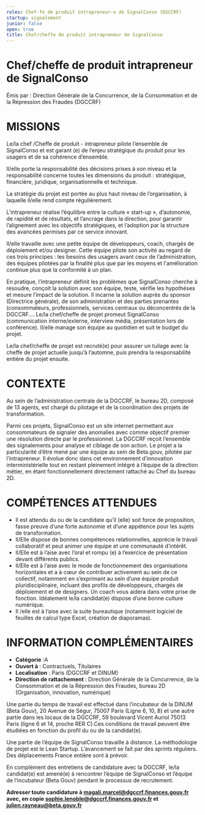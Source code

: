 ```yaml
---
roles: Chef·fe de produit intrapreneur·e de SignalConso (DGCCRF)
startup: signalement
junior: false 
open: true 
title: Chef/cheffe de produit intrapreneur de SignalConso
---
```


# Chef/cheffe de produit intrapreneur de SignalConso


Émis par : Direction Générale de la Concurrence, de la Consommation et de la Répression des Fraudes (DGCCRF)


# MISSIONS 

Le/la chef /Cheffe de produit - intrapreneur pilote l’ensemble de SignalConso et est garant (e) de l’enjeu stratégique du produit pour les usagers et de sa cohérence d’ensemble.

Il/elle porte la responsabilité des décisions prises à son niveau et la responsabilité concerne toutes les dimensions du produit : stratégique, financière, juridique, organisationnelle et technique.

La stratégie du projet est portée au plus haut niveau de l’organisation, à laquelle il/elle rend compte régulièrement. 

L’intrapreneur réalise l’équilibre entre la culture « start-up », d’autonomie, de rapidité et de résultats, et l’ancrage dans la direction, pour garantir l’alignement avec les objectifs stratégiques, et l’adoption par la structure des avancées permises par ce service innovant. 

Il/elle travaille avec une petite équipe de développeurs, coach, chargés de déploiement et/ou designer. Cette équipe pilote son activité au regard de ces trois principes : les besoins des usagers avant ceux de l’administration, des équipes pilotées par la finalité plus que par les moyens et l'amélioration continue plus que la conformité à un plan. 

En pratique, l’intrapreneur définit les problèmes que SignalConso cherche à résoudre, conçoit la solution avec son équipe, teste, vérifie les hypothèses et mesure l’impact de la solution. Il incarne la solution auprès du sponsor (Directrice générale), de son administration et des parties prenantes (consommateurs, professionnels, services centraux ou déconcentrés de la DGCCRF…. Le/la chef/cheffe de projet promeut SignalConso (communication interne/externe, interview média, présentation lors de conférence). Il/elle manage son équipe au quotidien et suit le budget du projet.

Le/la chef/cheffe de projet est recruté(e) pour assurer un tuilage avec la cheffe de projet actuelle jusqu’à l’automne, puis prendra la responsabilité entière du projet ensuite.


# CONTEXTE  

Au sein de l’administration centrale de la DGCCRF, le bureau 2D, composé de 13 agents, est chargé du pilotage et de la coordination des projets de transformation. 

Parmi ces projets, SignalConso est un site internet permettant aux consommateurs de signaler des anomalies avec comme objectif premier une résolution directe par le professionnel. La DGCCRF reçoit l’ensemble des signalements pour analyse et ciblage de son action. Le projet a la particularité d’être mené par une équipe au sein de Beta.gouv, pilotée par l’intrapreneur. Il évolue donc dans cet environnement d’innovation interministérielle tout en restant pleinement intégré à l’équipe de la direction métier, en étant fonctionnellement directement rattaché au Chef du bureau 2D.

# COMPÉTENCES ATTENDUES 

- Il est attendu du ou de la candidate qu’il (elle) soit force de proposition, fasse preuve d’une forte autonomie et d’une appétence pour les sujets de transformation.
- Il/Elle dispose de bonnes compétences relationnelles, apprécie le travail collaboratif et peut animer une équipe et une communauté d’intérêt.
- Il/Elle est à l’aise avec l’oral et rompu (e) à l’exercice de présentation devant différents publics.
- Il/Elle est à l’aise avec le mode de fonctionnement des organisations horizontales et a à cœur de contribuer activement au sein de ce collectif, notamment en s’exprimant au sein d’une équipe produit pluridisciplinaire, incluant des profils de développeurs, chargés de déploiement et de designers.
Un coach vous aidera dans votre prise de fonction. Idéalement le/la candidat(e) dispose d’une bonne culture numérique.
- Il /elle est à l’aise avec la suite bureautique (notamment logiciel de feuilles de calcul type Excel, création de diaporamas).


# INFORMATION COMPLÉMENTAIRES  

- **Catégorie** :A
- **Ouvert à** : Contractuels, Titulaires
- **Localisation** : Paris (DGCCRF et DINUM)
- **Direction de rattachement** : Direction Générale de la Concurrence, de la Consommation et de la Répression des Fraudes, bureau 2D (Organisation, innovation, numérique)

Une partie du temps de travail est effectué dans l’incubateur de la DINUM (Beta Gouv), 20 Avenue de Ségur, 75007 Paris (Ligne 6, 10, 8) et une autre partie dans les locaux de la DGCCRF, 59 boulevard Vicent Auriol 75013 Paris (ligne 6 et 14, proche RER C).Ces conditions de travail peuvent être étudiées en fonction du profil du ou de la candidat(e).

Une partie de l’équipe de SignalConso travaille à distance. La méthodologie de projet est le Lean Startup. L’avancement se fait par des sprints réguliers. Des déplacements France entière sont à prévoir.

En complément des entretiens de candidature avec la DGCCRF, le/la candidat(e) est amené(e) à rencontrer l’équipe de SignalConso et l’équipe de l’incubateur (Beta Gouv) pendant le processus de recrutement.

**Adresser toute candidature à magali.marcel@dgccrf.finances.gouv.fr avec, en copie sophie.lenoble@dgccrf.finances.gouv.fr et julien.rayneau@beta.gouv.fr**


